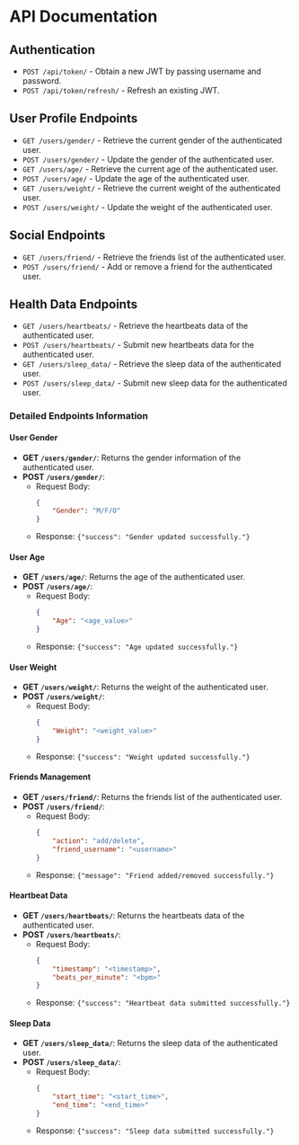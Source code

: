 
# API Documentation

## Authentication
- `POST /api/token/` - Obtain a new JWT by passing username and password.
- `POST /api/token/refresh/` - Refresh an existing JWT.

## User Profile Endpoints
- `GET /users/gender/` - Retrieve the current gender of the authenticated user.
- `POST /users/gender/` - Update the gender of the authenticated user.
- `GET /users/age/` - Retrieve the current age of the authenticated user.
- `POST /users/age/` - Update the age of the authenticated user.
- `GET /users/weight/` - Retrieve the current weight of the authenticated user.
- `POST /users/weight/` - Update the weight of the authenticated user.

## Social Endpoints
- `GET /users/friend/` - Retrieve the friends list of the authenticated user.
- `POST /users/friend/` - Add or remove a friend for the authenticated user.

## Health Data Endpoints
- `GET /users/heartbeats/` - Retrieve the heartbeats data of the authenticated user.
- `POST /users/heartbeats/` - Submit new heartbeats data for the authenticated user.
- `GET /users/sleep_data/` - Retrieve the sleep data of the authenticated user.
- `POST /users/sleep_data/` - Submit new sleep data for the authenticated user.

### Detailed Endpoints Information

#### User Gender
- **GET `/users/gender/`**: Returns the gender information of the authenticated user.
- **POST `/users/gender/`**:
    - Request Body:
        ```json
        {
            "Gender": "M/F/O"
        }
        ```
    - Response: `{"success": "Gender updated successfully."}`

#### User Age
- **GET `/users/age/`**: Returns the age of the authenticated user.
- **POST `/users/age/`**:
    - Request Body:
        ```json
        {
            "Age": "<age_value>"
        }
        ```
    - Response: `{"success": "Age updated successfully."}`

#### User Weight
- **GET `/users/weight/`**: Returns the weight of the authenticated user.
- **POST `/users/weight/`**:
    - Request Body:
        ```json
        {
            "Weight": "<weight_value>"
        }
        ```
    - Response: `{"success": "Weight updated successfully."}`

#### Friends Management
- **GET `/users/friend/`**: Returns the friends list of the authenticated user.
- **POST `/users/friend/`**:
    - Request Body:
        ```json
        {
            "action": "add/delete",
            "friend_username": "<username>"
        }
        ```
    - Response: `{"message": "Friend added/removed successfully."}`

#### Heartbeat Data
- **GET `/users/heartbeats/`**: Returns the heartbeats data of the authenticated user.
- **POST `/users/heartbeats/`**:
    - Request Body:
        ```json
        {
            "timestamp": "<timestamp>",
            "beats_per_minute": "<bpm>"
        }
        ```
    - Response: `{"success": "Heartbeat data submitted successfully."}`

#### Sleep Data
- **GET `/users/sleep_data/`**: Returns the sleep data of the authenticated user.
- **POST `/users/sleep_data/`**:
    - Request Body:
        ```json
        {
            "start_time": "<start_time>",
            "end_time": "<end_time>"
        }
        ```
    - Response: `{"success": "Sleep data submitted successfully."}`
